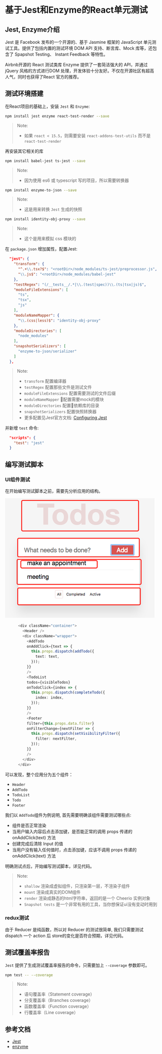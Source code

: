 # 基于Jest和Enzyme的React单元测试

## Jest, Enzyme介绍

Jest 是 Facebook 发布的一个开源的、基于 Jasmine 框架的 JavaScript 单元测试工具。提供了包括内置的测试环境 DOM API 支持、断言库、Mock 库等，还包含了 Spapshot Testing、 Instant Feedback 等特性。

Airbnb开源的 React 测试类库 Enzyme 提供了一套简洁强大的 API，并通过 jQuery 风格的方式进行DOM 处理，开发体验十分友好。不仅在开源社区有超高人气，同时也获得了React 官方的推荐。

## 测试环境搭建

在React项目的基础上，安装 `Jest` 和 `Enzyme`:

```bash
npm install jest enzyme react-test-render --save
```

> Note:
> - 如果 `react < 15.5`，则需要安装 `react-addons-test-utils` 而不是 `react-test-render`

再安装其它相关的库

```bash
npm install babel-jest ts-jest --save
```

> Note:
> - 因为使用 es6 或 typescript 写的项目，所以需要转换器

```bash
npm install enzyme-to-json --save
```

> Note:
> - 这是用来转换 `Jest` 生成的快照

```bash
npm install identity-obj-proxy --save
```

> Note:
> - 这个是用来模拟 css 模块的

在 `package.json` 增加属性，配置Jest:

```json
  "jest": {
    "transform": {
      "^.+\\.tsx?$": "<rootDir>/node_modules/ts-jest/preprocessor.js",
      "\\.js$": "<rootDir>/node_modules/babel-jest"
    },
    "testRegex": "(/__tests__/.*|\\.(test|spec))\\.(ts|tsx|js)$",
    "moduleFileExtensions": [
      "ts",
      "tsx",
      "js"
    ],
    "moduleNameMapper": {
      "\\.(css|less)$": "identity-obj-proxy"
    },
    "moduleDirectories": [
      "node_modules"
    ],
    "snapshotSerializers": [
      "enzyme-to-json/serializer"
    ]
  },
```

> Note:
> - `transform` 配置编译器
> - `testRegex` 配置那些文件是测试文件
> - `moduleFileExtensions` 配置需要测试的文件后缀
> - `moduleNameMapper` 配置需要mock的模块
> - `moduleDirectories` 配置依赖库的目录
> - `snapshotSerializers` 配置快照转换器
> - 更多配置见Jest官方文档: [Configuring Jest](http://facebook.github.io/jest/docs/en/configuration.html)

并新增 `test` 命令:

```json
  "scripts": {
    "test": "jest"
  }
```

## 编写测试脚本

### UI组件测试

在开始编写测试脚本之前，需要先分析应用的结构。

![应用结构](images/components.png)

```typescript
      <div className="container">
        <Header />
        <div className="wrapper">
          <AddTodo
          onAddClick={text => {
            this.props.dispatch(addTodo({
              text: text,
            }));
          }}
          />
          <TodoList
          todos={visibleTodos}
          onTodoClick={index => {
            this.props.dispatch(completeTodo({
              index: index,
            }));
          }}
          />
          <Footer
          filter={this.props.data.filter}
          onFilterChange={nextFilter => {
            this.props.dispatch(setVisibilityFilter({
              filter: nextFilter,
            }));
          }}
          />
        </div>
      </div>
```

可以发现，整个应用分为五个组件：

* `Header`
* `AddTodo`
* `TodoList`
* `Todo`
* `Footer`

我们以 `AddTodo`组件为例说明, 首先需要明确该组件需要测试哪些点:

* 组件是否正常渲染
* 当用户输入内容后点击添加键，是否能正常的调用 props 传递的 onAddClick(text) 方法
* 创建完成后清除 Input 的值
* 当用户没有输入任何值时，点击添加键，应该不调用 props 传递的 onAddClick(text) 方法

明确测试点后，开始编写测试脚本，详见代码。

> Note:
> - `shallow` 渲染成虚拟组件，只渲染第一层，不渲染子组件
> - `mount` 渲染成真实的DOM组件
> - `render` 渲染成静态的html字符串，返回的是一个 Cheerio 实例对象
> - `Snapshot tests` 是一个非常有用的工具，当你想保证ui没有变动时用到

### redux测试

由于 Reducer 是纯函数，所以对 Reducer 的测试很简单, 我们只需要测试 dispatch 一个 action 后 store的变化是否符合预期，详见代码。

## 测试覆盖率报告

`Jest` 提供了生成测试覆盖率报告的命令，只需要加上 `--coverage` 参数即可。

```bash
npm test -- --coverage
```

> Note:
> - 语句覆盖率（Statement coverage）
> - 分支覆盖率（Branches coverage）
> - 函数覆盖率（Function coverage）
> - 行覆盖率（Line coverage）

## 参考文档

* [Jest](http://facebook.github.io/jest/)
* [enzyme](http://airbnb.io/enzyme/)